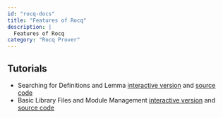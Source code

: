 ```yaml
---
id: "rocq-docs"
title: "Features of Rocq"
description: |
  Features of Rocq
category: "Rocq Prover"
---
```


## Tutorials

- Searching for Definitions and Lemma [interactive
  version](https://rocq-prover.org/platform-docs/features/tutorial_search_for_lemma.html) and
  [source code](https://rocq-prover.org/platform-docs/features/tutorial_search_for_lemma.v)
- Basic Library Files and Module Management [interactive
  version](https://rocq-prover.org/platform-docs/features/tutorial_require_import.html)
  and [source code](https://rocq-prover.org/platform-docs/features/tutorial_require_import.v)
